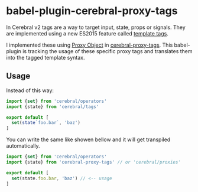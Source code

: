 babel-plugin-cerebral-proxy-tags
=========================

In Cerebral v2 tags are a way to target input, state, props or signals. They are
implemented using a new ES2015 feature called [template tags](https://developer.mozilla.org/en-US/docs/Web/JavaScript/Reference/Template_literals#Tagged_template_literals).

I implemented these using [Proxy Object](https://developer.mozilla.org/en/docs/Web/JavaScript/Reference/Global_Objects/Proxy) in [cerebral-proxy-tags](https://github.com/FWeinb/cerebral-proxy-tags). This babel-plugin is tracking the usage of these specific proxy tags and translates them into the tagged template syntax.

## Usage

Instead of this way:

```js
import {set} from 'cerebral/operators'
import {state} from 'cerebral/tags'

export default [
  set(state`foo.bar`, 'baz')
]
```

You can write the same like showen bellow and it will get transpiled automatically.

```js
import {set} from 'cerebral/operators'
import {state} from 'cerebral-proxy-tags' // or 'cerebral/proxies'

export default [
  set(state.foo.bar, 'baz') // <-- usage
]
```
